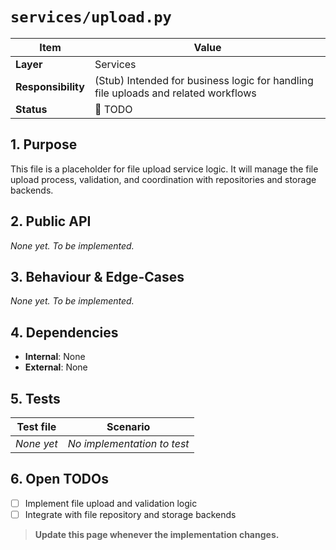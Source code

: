 <!-- filepath: c:\Users\00010654\Documents\Git\ReViewPoint\docs\backend\services\upload.py.md -->
# `services/upload.py`

| Item | Value |
|------|-------|
| **Layer** | Services |
| **Responsibility** | (Stub) Intended for business logic for handling file uploads and related workflows |
| **Status** | 🔴 TODO |

## 1. Purpose  
This file is a placeholder for file upload service logic. It will manage the file upload process, validation, and coordination with repositories and storage backends.

## 2. Public API  
_None yet. To be implemented._

## 3. Behaviour & Edge-Cases  
_None yet. To be implemented._

## 4. Dependencies  
- **Internal**: None
- **External**: None

## 5. Tests  
| Test file | Scenario |
|-----------|----------|
| _None yet_ | _No implementation to test_ |

## 6. Open TODOs  
- [ ] Implement file upload and validation logic
- [ ] Integrate with file repository and storage backends

> **Update this page whenever the implementation changes.**

